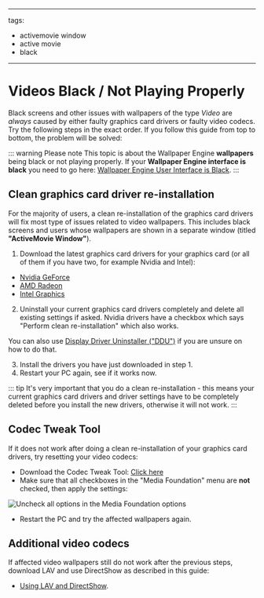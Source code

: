 - - -
tags:
  - activemovie window
  - active movie
  - black
- - -

# Videos Black / Not Playing Properly

Black screens and other issues with wallpapers of the type *Video* are *always* caused by either faulty graphics card drivers or faulty video codecs. Try the following steps in the exact order. If you follow this guide from top to bottom, the problem will be solved:

::: warning
Please note This topic is about the Wallpaper Engine **wallpapers** being black or not playing properly. If your **Wallpaper Engine interface is black** you need to go here: [Wallpaper Engine User Interface is Black](/interface/broken.html#wallpaper-engine-interface-is-black).
:::

## Clean graphics card driver re-installation

For the majority of users, a clean re-installation of the graphics card drivers will fix most type of issues related to video wallpapers. This includes black screens and users whose wallpapers are shown in a separate window (titled **"ActiveMovie Window"**).

1. Download the latest graphics card drivers for your graphics card (or all of them if you have two, for example Nvidia and Intel):

* [Nvidia GeForce](https://www.nvidia.com/Download/index.aspx)
* [AMD Radeon](https://www.amd.com/support)
* [Intel Graphics](https://downloadcenter.intel.com/product/80939/Graphics-Drivers)

2. Uninstall your current graphics card drivers completely and delete all existing settings if asked. Nvidia drivers have a checkbox which says "Perform clean re-installation" which also works.

You can also use [Display Driver Uninstaller ("DDU")](https://www.guru3d.com/files-details/display-driver-uninstaller-download.html) if you are unsure on how to do that.

3. Install the drivers you have just downloaded in step 1.
4. Restart your PC again, see if it works now.

::: tip
It's very important that you do a clean re-installation - this means your current graphics card drivers and driver settings have to be completely deleted before you install the new drivers, otherwise it will not work.
:::

## Codec Tweak Tool

If it does not work after doing a clean re-installation of your graphics card drivers, try resetting your video codecs:

* Download the Codec Tweak Tool: [Click here](https://www.codecguide.com/download_other.htm)
* Make sure that all checkboxes in the "Media Foundation" menu are **not** checked, then apply the settings:

![Uncheck all options in the Media Foundation options](./codectweak.gif)

* Restart the PC and try the affected wallpapers again.

## Additional video codecs

If affected video wallpapers still do not work after the previous steps, download LAV and use DirectShow as described in this guide:

* [Using LAV and DirectShow](/videos/lav.html).
